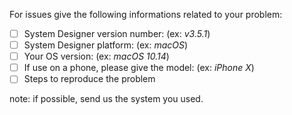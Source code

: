 For issues give the following informations related to your problem: 

- [ ] System Designer version number: (ex: *v3.5.1*)
- [ ] System Designer platform: (ex: *macOS*)
- [ ] Your OS version: (ex: *macOS 10.14*)
- [ ] If use on a phone, please give the model: (ex: *iPhone X*)
- [ ] Steps to reproduce the problem

note: if possible, send us the system you used.